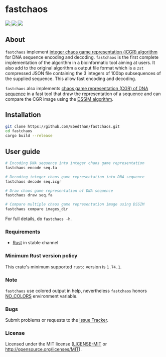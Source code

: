 # fastchaos
<a href="https://github.com/Ebedthan/fastchaos/actions?query=workflow%3A%22Continuous+Integration%22">
    <img src="https://img.shields.io/github/actions/workflow/status/Ebedthan/fastchaos/ci.yml?style=flat&logo=GitHub%20Actions&branch=main">
</a>
<a href="https://codecov.io/gh/Ebedthan/fastchaos">
    <img src="https://codecov.io/gh/Ebedthan/fastchaos/branch/main/graph/badge.svg?token=K7VN5TH6EZ"/>
</a>
<a href="https://github.com/Ebedthan/fastchaos/blob/master/LICENSE">
    <img src="https://img.shields.io/badge/license-MIT-blue?style=flat">
</a>
<br/>

## About
`fastchaos` implement [integer chaos game representation (iCGR) algorithm](https://www.liebertpub.com/doi/abs/10.1089/cmb.2018.0173) for DNA sequence encoding and decoding. `fastchaos` is the first complete implementation of the algorithm in a bioinformatic tool aiming at users. It also add to the original algorithm a output file format which is a `zst` compressed JSON file containing the 3 integers of 100bp subsequences of the supplied sequence. This allow fast encoding and decoding.

`fastchaos` also implements [chaos game representation (CGR) of DNA sequence](https://academic.oup.com/nar/article-abstract/18/8/2163/2383530) in a fast tool that draw the representation of a sequence and can compare the CGR image using the [DSSIM algorithm](https://github.com/kornelski/dssim/).

## Installation

```bash
git clone https://github.com/Ebedthan/fastchaos.git
cd fastchaos
cargo build --release
```

## User guide

```bash
# Encoding DNA sequence into integer chaos game representation
fastchaos encode seq.fa

# Decoding integer chaos game representation into DNA sequence
fastchaos decode seq.icgr

# Draw chaos game representation of DNA sequence
fastchaos draw seq.fa

# Compare multiple chaos game representation image using DSSIM
fastchaos compare images_dir
```

For full details, do `fastchaos -h`.

### Requirements
- [Rust](https://rust-lang.org) in stable channel


### Minimum Rust version policy
This crate's minimum supported `rustc` version is `1.74.1`.


### Note
`fastchaos` use colored output in help, nevertheless `fastchaos` honors [NO_COLORS](https://no-color.org/) environment variable.


### Bugs
Submit problems or requests to the [Issue Tracker](https://github.com/Ebedthan/fastchaos/issues).


### License
Licensed under the MIT license ([LICENSE-MIT](LICENSE-MIT) or http://opensource.org/licenses/MIT).
